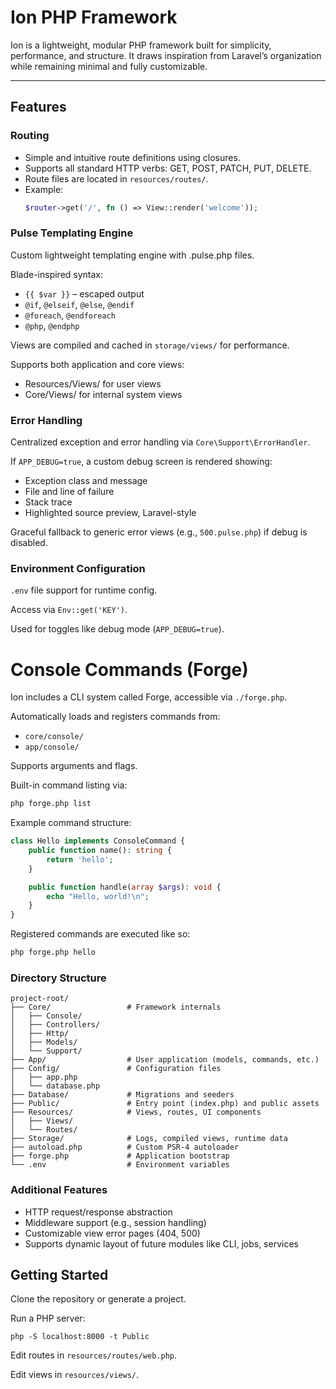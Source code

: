 # Ion PHP Framework

Ion is a lightweight, modular PHP framework built for simplicity, performance, and structure. It draws inspiration from Laravel’s organization while remaining minimal and fully customizable.

---

## Features

### Routing

- Simple and intuitive route definitions using closures.
- Supports all standard HTTP verbs: GET, POST, PATCH, PUT, DELETE.
- Route files are located in `resources/routes/`.
- Example:
  ```php
  $router->get('/', fn () => View::render('welcome'));
  ```

### Pulse Templating Engine

Custom lightweight templating engine with .pulse.php files.

Blade-inspired syntax:

- `{{ $var }}` – escaped output
- `@if`, `@elseif`, `@else`, `@endif`
- `@foreach`, `@endforeach`
- `@php`, `@endphp`

Views are compiled and cached in `storage/views/` for performance.

Supports both application and core views:

- Resources/Views/ for user views
- Core/Views/ for internal system views

### Error Handling

Centralized exception and error handling via `Core\Support\ErrorHandler`.

If `APP_DEBUG=true`, a custom debug screen is rendered showing:

- Exception class and message
- File and line of failure
- Stack trace
- Highlighted source preview, Laravel-style

Graceful fallback to generic error views (e.g., `500.pulse.php`) if debug is disabled.

### Environment Configuration

`.env` file support for runtime config.

Access via `Env::get('KEY')`.

Used for toggles like debug mode (`APP_DEBUG=true`).

# Console Commands (Forge)

Ion includes a CLI system called Forge, accessible via `./forge.php`.

Automatically loads and registers commands from:

- `core/console/`
- `app/console/`

Supports arguments and flags.

Built-in command listing via:

```bash
php forge.php list
```

Example command structure:

```php
class Hello implements ConsoleCommand {
    public function name(): string {
        return 'hello';
    }

    public function handle(array $args): void {
        echo "Hello, world!\n";
    }
}
```

Registered commands are executed like so:

```bash
php forge.php hello
```

### Directory Structure

```
project-root/
├── Core/                 # Framework internals
│   ├── Console/
│   ├── Controllers/
│   ├── Http/
│   ├── Models/
│   └── Support/
├── App/                  # User application (models, commands, etc.)
├── Config/               # Configuration files
│   ├── app.php
│   └── database.php
├── Database/             # Migrations and seeders
├── Public/               # Entry point (index.php) and public assets
├── Resources/            # Views, routes, UI components
│   ├── Views/
│   └── Routes/
├── Storage/              # Logs, compiled views, runtime data
├── autoload.php          # Custom PSR-4 autoloader
├── forge.php             # Application bootstrap
└── .env                  # Environment variables
```

### Additional Features

- HTTP request/response abstraction
- Middleware support (e.g., session handling)
- Customizable view error pages (404, 500)
- Supports dynamic layout of future modules like CLI, jobs, services

## Getting Started

Clone the repository or generate a project.

Run a PHP server:

```
php -S localhost:8000 -t Public
```

Edit routes in `resources/routes/web.php`.

Edit views in `resources/views/`.

